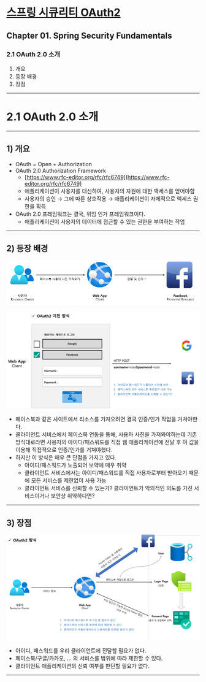 # <a href = "../README.md" target="_blank">스프링 시큐리티 OAuth2</a>
## Chapter 01. Spring Security Fundamentals
### 2.1 OAuth 2.0 소개
1) 개요
2) 등장 배경
3) 장점
---

# 2.1 OAuth 2.0 소개

---

## 1) 개요
- OAuth = Open + Authorization
- OAuth 2.0 Authorization Framework
    - [https://www.rfc-editor.org/rfc/rfc6749](https://www.rfc-editor.org/rfc/rfc6749)
    - 애플리케이션이 사용자를 대신하여, 사용자의 자원에 대한 액세스를 얻어야함
    - 사용자의 승인 → 그에 따른 상호작용 → 애플리케이션이 자체적으로 액세스 권한을 획득
- OAuth 2.0 프레임워크는 결국, 위임 인가 프레임워크이다.
    - 애플리케이션이 사용자의 데이터에 접근할 수 있는 권한을 부여하는 작업

---

## 2) 등장 배경
![before_oauth2-1](imgs/before_oauth2-1.png)

![before_oauth2-2](imgs/before_oauth2-2.png)

- 페이스북과 같은 사이트에서 리소스를 가져오려면 결국 인증/인가 작업을 거쳐야한다.
- 클라이언트 서비스에서 페이스북 연동을 통해, 사용자 사진을 가져와야하는데 기존 방식대로라면 사용자의 아이디/패스워드를 직접
웹 애플리케이션에 전달 후 이 값을 이용해 직접적으로 인증/인가를 거쳐야했다.
- 하지만 이 방식은 매우 큰 단점을 가지고 있다.
  - 아이디/패스워드가 노출되어 보약에 매우 취약
  - 클라이언트 서비스에서는 아이디/패스워드를 직접 사용자로부터 받아오기 때문에 모든 서비스를 제한없이 사용 가능
  - 클라이언트 서비스를 신뢰할 수 있는가? 클라이언트가 악의적인 의도를 가진 서비스이거나 보안상 취약하다면?

---

## 3) 장점
![OAuth2 flow](imgs/oauth2-flow.png)

- 아이디, 패스워드를 우리 클라이언트에 전달할 필요가 없다.
- 페이스북/구글/카카오, … 의 서비스를 범위에 따라 제한할 수 있다.
- 클라이언트 애플리케이션의 신뢰 여부를 판단할 필요가 없다.

---
